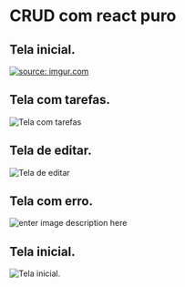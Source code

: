 # CRUD com react puro

## Tela inicial.

<a href="https://imgur.com/g9TgZ8t"><img src="https://i.imgur.com/g9TgZ8t.png" title="source: imgur.com" /></a>

## Tela com tarefas.

![Tela com tarefas](https://previews.dropbox.com/p/thumb/AA4sI5QzPb1o-WQvDxOXw9LOmf5AsWZq9EXFKZte3cZhKdIg82Lv_P4BM1GXsVhMsGC5KTwfkMT-6Lx0PwJKqIkaGS3hZGY6FEDxfIWiTFHKYIBcFwLPFSKY7u7G83JGgH8T7tbyUwJCzvijQzWntejbJo9eZh-VkENapbd4Nh6IhZ0OQr-Rea7fkIQURVAbjIdHarxePRPYHp7JW-1AeRvuCfa-ign6P3oVjvwKqDs5hCOTvC8SPRxgUOvFoqLQmUaMsSLo8A_SYrxMLGROfbrAmw9atgJAfhVAAPb6IWQ_VJ1TV41Y2Ut4hEXOh09YrKH6pd2fQr_k1yUhrL5JxYQ2ANQyg5PC34kSYqbxtDEY4A/p.png?fv_content=true&size_mode=5)

## Tela de editar.

![Tela de editar](https://previews.dropbox.com/p/thumb/AA4w20EHjJwpIc7VKfe5oVh4EgoocUu_DdX--_N1v5tNF7fXuK_sj6fSsRiKhUO29JztYd_OKT44jTYBuNVA26XOpgCLTp_7PTVWZA-vDs-9wwnxhziOa7UZl0G6J5DpgnUjWNasllmULlpqWIo5lzTeKKZU0iqYT94_QfA5VJXkvCfnlliNG07MCTNQkr4FBfo_IdVMzHeJOIut-NRoxBy6dfNSrXSr7CXEtBn07gl7eHV8p923fYJq00ut7icw1u203kVvjUcZAUkDjDOFmLrbnrFZI43fmhiwIVBNhl7lT0mqKhBgR6L_aH4WLLpc09IHAxVJJEWLuxz3hVLaBIcxVE-HqZWtPsS-Mc1ONqeA6w/p.png?fv_content=true&size_mode=5)

## Tela com erro.

![enter image description here](https://previews.dropbox.com/p/thumb/AA7eI3aENSRNA5LNVM-Wjd3FzuslFayv189lkzbr8ThXpEnieY8bzG6zLtiyhnEA0yVot-OViFNhwaE20I0RBQkhotJ2cUrSn_lABYIwV6Za_uALqjtNWTuLKT89zuVS1SJMo_fMcRXmttssPksX5HVSOrmrZxOmxbMXAYdQM0DyR9ztkPiRb9IvqLGygzDQVBWtckDuJCYE0QX4tEMgLYIyCeuh7CF53ZnToqZvusSKZadryWgwXwedkTMphY1m2HIR1zONqpmIDkpVUApB4bhz-hLTLyzouKUb-H_LKJdRgpD73TbpXX19iJpmcjWMP_dmCTTQyrDscEO4KrF5DA3pzn5wgZ0KogsGMqSuDOqBdQ/p.png?fv_content=true&size_mode=5)


<p align="center">
<h2>Tela inicial.</h2>
 <img src="./assets/img/1-Tela-inicial.png" alt="Tela inicial.">

</p>
